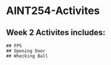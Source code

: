 # AINT254-Activites

## Week 2 Activites includes:
    ## FPS
    ## Opening Door
    ## Whecking Ball
